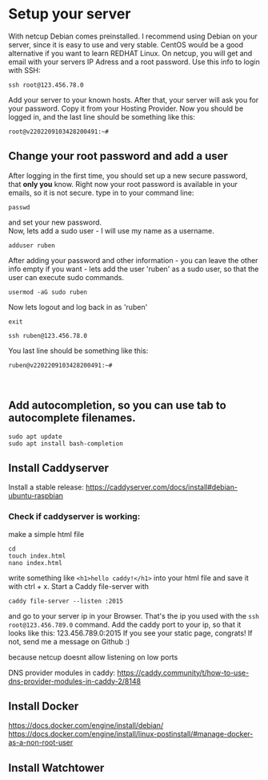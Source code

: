# Setup your server
With netcup Debian comes preinstalled.
I recommend using Debian on your server, since it is easy to use and very stable. CentOS would be a good alternative if you want to learn REDHAT Linux.
On netcup, you will get and email with your servers IP Adress and a root password.
Use this info to login with SSH:
```
ssh root@123.456.78.0
```
Add your server to your known hosts.
After that, your server will ask you for your password. Copy it from your Hosting Provider.
Now you should be logged in, and the last line should be something like this:
```
root@v2202209103428200491:~#
```

## Change your root password and add a user
After logging in the first time, you should set up a new secure password, that **only you** know. Right now your root password is available in your emails, so it is not secure.
type in to your command line:
```
passwd
```
and set your new password.
<br />
Now, lets add a sudo user - I will use my name as a username.
```
adduser ruben
```
After adding your password and other information - you can leave the other info empty if you want - lets add the user 'ruben' as a sudo user, so that the user can execute sudo commands.
```
usermod -aG sudo ruben
```
Now lets logout and log back in as 'ruben'
```
exit
```
```
ssh ruben@123.456.78.0
```
You last line should be something like this:
```
ruben@v2202209103428200491:~#
```
<br />




## Add autocompletion, so you can use tab to autocomplete filenames.
```
sudo apt update
sudo apt install bash-completion
```

## Install Caddyserver
Install a stable release:
https://caddyserver.com/docs/install#debian-ubuntu-raspbian
### Check if caddyserver is working:
make a simple html file
```
cd
touch index.html
nano index.html
```
write something like `<h1>hello caddy!</h1>` into your html file and save it with ctrl + x.
Start a Caddy file-server with
```
caddy file-server --listen :2015
```
and go to your server ip in your Browser. That's the ip you used with the `ssh root@123.456.789.0` command. Add the caddy port to your ip, so that it looks like this:
123.456.789.0:2015
If you see your static page, congrats! If not, send me a message on Github :)


because netcup doesnt allow listening on low ports

DNS provider modules in caddy:
https://caddy.community/t/how-to-use-dns-provider-modules-in-caddy-2/8148


## Install Docker
https://docs.docker.com/engine/install/debian/
https://docs.docker.com/engine/install/linux-postinstall/#manage-docker-as-a-non-root-user

## Install Watchtower


<!-- This is commented out.
# Add a SSH Key to login securely
If you want to watch a video about it:
https://youtu.be/U_uiVyF6MEs?t=507

First, lets add a SSH keypair. I recommend adding a password to your ssh keypair.
```
ssh-keygen
```
If you give a name to your ssh keyfiles, they will be saved in your home folder.
I called my file rubenvoss_server.pub on my local machine and rubenvoss_server_rsa.pub on my server.
Now copy your keyfile pair to your server:
```
cd
scp rubenvoss_server.pub ruben@188.68.51.63:~/rubenvoss_server_rsa.pub
```
Now login to your server and check if it is there - with cd & ls.
<br />
Next, add your SSH key to your authorized_keys:
```
mkdir .ssh
cd .ssh
touch authorized_keys
cd
```
exit the ssh and log back in again.
```
exit
```
-->
